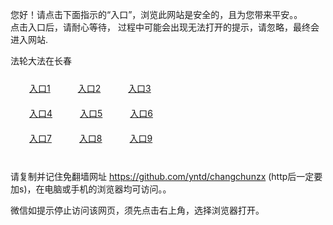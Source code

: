 您好！请点击下面指示的“入口”，浏览此网站是安全的，且为您带来平安。。 <br/>
点击入口后，请耐心等待， 过程中可能会出现无法打开的提示，请忽略，最终会进入网站. </br>

法轮大法在长春<br/>
<div style="padding:10px"><a style="margin:20px" target="_blank" href="https://d3aznn9ywsabgj.cloudfront.net/2Qpsp?mrlxpcww" id="ccLink1" rel="nofollow">入口1</a> <a target="_blank" style="margin:20px" href="https://d121sl9hket2ub.cloudfront.net/2Qpsp?rfbyidqm" id="ccLink2" rel="nofollow">入口2</a> <a style="margin:20px" target="_blank" href="https://d1f7eg8puq1uor.cloudfront.net/2Qpsp?ijowpbl" id="ccLink3" rel="nofollow">入口3</a></div>

<div style="padding:10px" ><a style="margin:20px" target="_blank" href="https://d3aznn9ywsabgj.cloudfront.net/2Qpsp?mrlxpcww" id="ccLink4" rel="nofollow">入口4</a> <a style="margin:20px" href="https://d121sl9hket2ub.cloudfront.net/2Qpsp?rfbyidqm" target="_blank" id="ccLink5" rel="nofollow">入口5</a> <a style="margin:20px" href="https://d1f7eg8puq1uor.cloudfront.net/2Qpsp?ijowpbl" target="_blank" id="ccLink6" rel="nofollow">入口6</a></div>

<div style="padding:10px"><a style="margin:20px" target="_blank" href="https://d3aznn9ywsabgj.cloudfront.net/2Qpsp?mrlxpcww" id="ccLink7" rel="nofollow">入口7</a> <a style="margin:20px" href="https://d121sl9hket2ub.cloudfront.net/2Qpsp?rfbyidqm" target="_blank" id="ccLink8" rel="nofollow">入口8</a> <a style="margin:20px" target="_blank" href="https://d1f7eg8puq1uor.cloudfront.net/2Qpsp?ijowpbl" id="ccLink9" rel="nofollow">入口9</a></div>

<br/>



请复制并记住免翻墙网址 https://github.com/yntd/changchunzx (http后一定要加s)，在电脑或手机的浏览器均可访问。。<br/>

微信如提示停止访问该网页，须先点击右上角，选择浏览器打开。
